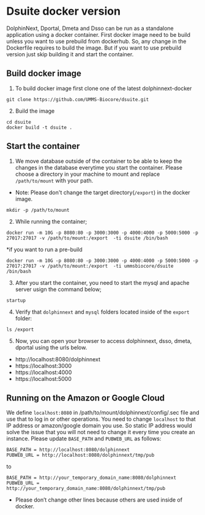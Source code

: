 Dsuite docker version
========
DolphinNext, Dportal, Dmeta and Dsso can be run as a standalone application using a docker container.
First docker image need to be build unless you want to use prebuild from dockerhub. So, any change in the Dockerfile requires to build the image. But if you want to use prebuild version just skip building it and start the container.

Build docker image
---------

1. To build docker image first clone one of the latest dolphinnext-docker

```
git clone https://github.com/UMMS-Biocore/dsuite.git
```

2. Build the image
```
cd dsuite
docker build -t dsuite .
```

Start the container
---------

1. We move database outside of the container to be able to keep the changes in the database everytime you start the container.
Please choose a directory in your machine to mount and replace `/path/to/mount` with your path. 
* Note: Please don't change the target directory(`/export`) in the docker image. 

```
mkdir -p /path/to/mount
```

2. While running the container;
```
docker run -m 10G -p 8080:80 -p 3000:3000 -p 4000:4000 -p 5000:5000 -p 27017:27017 -v /path/to/mount:/export  -ti dsuite /bin/bash
```
*if you want to run a pre-build
```
docker run -m 10G -p 8080:80 -p 3000:3000 -p 4000:4000 -p 5000:5000 -p 27017:27017 -v /path/to/mount:/export  -ti ummsbiocore/dsuite /bin/bash
```

3. After you start the container, you need to start the mysql and apache server usign the command below;
```
startup
```
4. Verify that `dolphinnext` and `mysql` folders located inside of the `export` folder:
```
ls /export
```
5. Now, you can open your browser to access dolphinnext, dsso, dmeta, dportal using the urls below.

* http://localhost:8080/dolphinnext
* https://localhost:3000
* https://localhost:4000
* https://localhost:5000

Running on the Amazon or Google Cloud
------
We define `localhost:8080` in /path/to/mount/dolphinnext/config/.sec file and use that to log in or other operations. You need to change `localhost` to that IP address or amazon/google domain you use. So static IP address would solve the issue that you will not need to change it every time you create an instance. Please update `BASE_PATH` and `PUBWEB_URL` as follows:

```
BASE_PATH = http://localhost:8080/dolphinnext
PUBWEB_URL = http://localhost:8080/dolphinnext/tmp/pub
```

to
```
BASE_PATH = http://your_temporary_domain_name:8080/dolphinnext
PUBWEB_URL = http://your_temporary_domain_name:8080/dolphinnext/tmp/pub
```
* Please don’t change other lines because others are used inside of docker.



 


